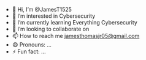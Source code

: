 - 👋 Hi, I’m @JamesT1525
- 👀 I’m interested in Cybersecurity
- 🌱 I’m currently learning Everything Cybersecurity
- 💞️ I’m looking to collaborate on 
- 📫 How to reach me jamesthomasjr05@gmail.com
- 😄 Pronouns: ...
- ⚡ Fun fact: ...

<!---
JamesT1525/JamesT1525 is a ✨ special ✨ repository because its `README.md` (this file) appears on your GitHub profile.
You can click the Preview link to take a look at your changes.
